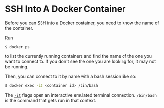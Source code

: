 # SSH Into A Docker Container

Before you can SSH into a Docker container, you need to know the name of the
container.

Run

```bash
$ docker ps
```

to list the currently running containers and find the name of the one you want
to connect to. If you don't see the one you are looking for, it may not be
running.

Then, you can connect to it by name with a bash session like so:

```bash
$ docker exec -it <container id> /bin/bash
```

The
[`-it`](http://docs.docker.oeynet.com/engine/reference/commandline/container_exec/)
flags open an interactive emulated terminal connection. `/bin/bash` is the
command that gets run in that context.
